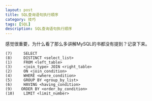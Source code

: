 ```yaml
---
layout: post
title: SQL查询语句执行顺序
category: 技巧
tags: [SQL]
description: SQL查询语句执行顺序
---
```


感觉很重要，为什么看了那么多讲解MySQL的书都没有提到？记录下来。

	(7)     SELECT 
	(8)     DISTINCT <select_list>
	(1)     FROM <left_table>
	(3)     <join_type> JOIN <right_table>
	(2)     ON <join_condition>
	(4)     WHERE <where_condition>
	(5)     GROUP BY <group_by_list>
	(6)     HAVING <having_condition>
	(9)    ORDER BY <order_by_condition>
	(10)    LIMIT <limit_number>